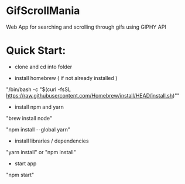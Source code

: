 # GifScrollMania

Web App for searching and scrolling through gifs using GIPHY API

# Quick Start:

- clone and cd into folder

- install homebrew ( if not already installed )

"/bin/bash -c "$(curl -fsSL
https://raw.githubusercontent.com/Homebrew/install/HEAD/install.sh)""

- install npm and yarn

"brew install node"

"npm install --global yarn"

- install libraries / dependencies

"yarn install" or "npm install"

- start app

"npm start"
